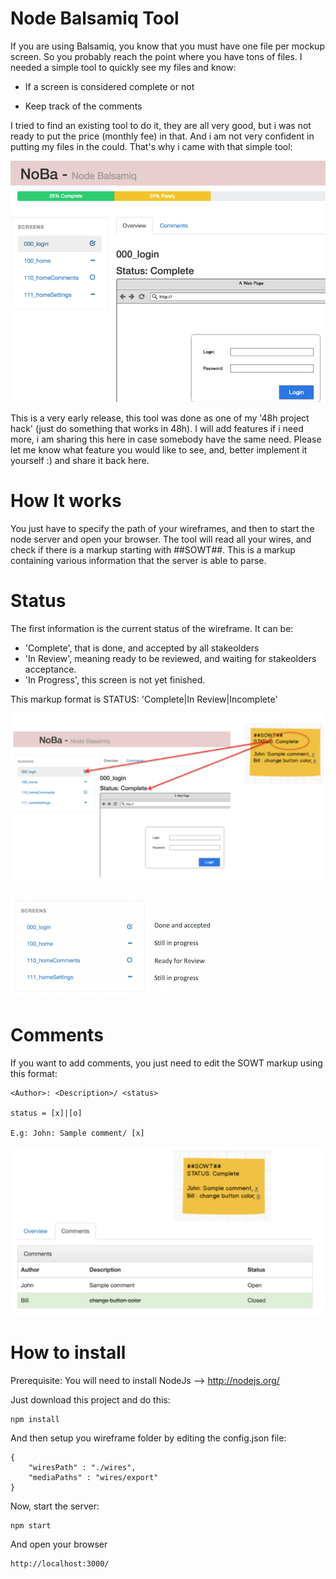 Node Balsamiq Tool
================

If you are using Balsamiq, you know that you must have one file per mockup screen. 
So you probably reach the point where you have tons of files. I needed a simple tool to quickly see my files and know:

- If a screen is considered complete or not

- Keep track of the comments

I tried to find an existing tool to do it, they are all very good, but i was not ready to put the price (monthly fee) in that.
And i am not very confident in putting my files in the could.
That's why i came with that simple tool:

![overview](doc/screenshot.png "Node Basalmiq Tool")

This is a very early release, this tool was done as one of my '48h project hack' (just do something that works in 48h).
I will add features if i need more, i am sharing this here in case somebody have the same need. Please let me know what feature you would like to see, and,  better implement it yourself :) and share it back here.

# How It works

You just have to specify the path of your wireframes, and then to start the node server and open your browser.
The tool will read all your wires, and check if there is a markup starting with ##SOWT##. This is a markup containing various information that the server is able to parse.

# Status

The first information is the current status of the wireframe. It can be:
- 'Complete', that is done, and accepted by all stakeolders
- 'In Review', meaning ready to be reviewed, and waiting for stakeolders acceptance.
- 'In Progress', this screen is not yet finished.

This markup format is STATUS: 'Complete|In Review|Incomplete'

![overview](doc/markup.png "Status Information")


![Status](doc/markup2.png "Status")

# Comments

If you want to add comments, you just need to edit the SOWT markup using this format:

    <Author>: <Description>/ <status>

    status = [x]|[o]

    E.g: John: Sample comment/ [x]



![Comments](doc/comment.png "Comments")

# How to install

Prerequisite: You will need to install NodeJs --> http://nodejs.org/

Just download this project and do this:

    npm install

And then setup you wireframe folder by editing the config.json file:

    {
    	"wiresPath" : "./wires",	
    	"mediaPaths" : "wires/export"
    }

Now, start the server:

	npm start 

And open your browser

    http://localhost:3000/
